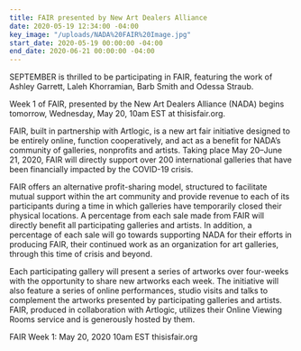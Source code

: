 ```yaml
---
title: FAIR presented by New Art Dealers Alliance
date: 2020-05-19 12:34:00 -04:00
key_image: "/uploads/NADA%20FAIR%20Image.jpg"
start_date: 2020-05-19 00:00:00 -04:00
end_date: 2020-06-21 00:00:00 -04:00
---
```


SEPTEMBER is thrilled to be participating in FAIR, featuring the work of Ashley Garrett, Laleh Khorramian, Barb Smith and Odessa Straub.

Week 1 of FAIR, presented by the New Art Dealers Alliance (NADA) begins tomorrow, Wednesday, May 20, 10am EST at thisisfair.org.

FAIR, built in partnership with Artlogic, is a new art fair initiative designed to be entirely online, function cooperatively, and act as a benefit for NADA’s community of galleries, nonprofits and artists. Taking place May 20–June 21, 2020, FAIR will directly support over 200 international galleries that have been financially impacted by the COVID-19 crisis.

FAIR offers an alternative profit-sharing model, structured to facilitate mutual support within the art community and provide revenue to each of its participants during a time in which galleries have temporarily closed their physical locations. A percentage from each sale made from FAIR will directly benefit all participating galleries and artists. In addition, a percentage of each sale will go towards supporting NADA for their efforts in producing FAIR, their continued work as an organization for art galleries, through this time of crisis and beyond.

Each participating gallery will present a series of artworks over four-weeks with the opportunity to share new artworks each week. The initiative will also feature a series of online performances, studio visits and talks to complement the artworks presented by participating galleries and artists. FAIR, produced in collaboration with Artlogic, utilizes their Online Viewing Rooms service and is generously hosted by them.

FAIR
Week 1: May 20, 2020
10am EST
thisisfair.org